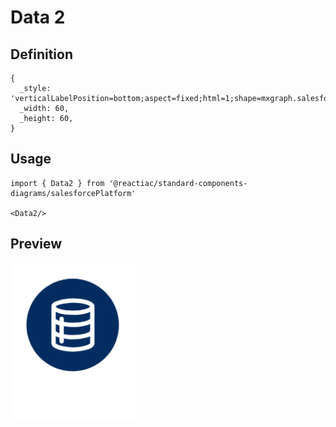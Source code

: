 # Data 2

## Definition

```
{
  _style: 'verticalLabelPosition=bottom;aspect=fixed;html=1;shape=mxgraph.salesforce.data2;',
  _width: 60,
  _height: 60,
}
```

## Usage

```
import { Data2 } from '@reactiac/standard-components-diagrams/salesforcePlatform'

<Data2/>
```

## Preview

<img src="./data-2.png" width="200"/>
